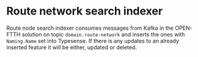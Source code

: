 # Route network search indexer

Route node search indexer consumes messages from Kafka in the OPEN-FTTH solution on topic `domain.route-network` and inserts the ones with `Naming.Name` set into Typesense. If there is any updates to an already inserted feature it will be either, updated or deleted.
